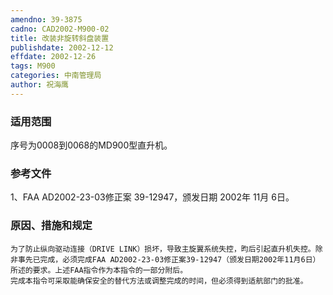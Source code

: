 ```yaml
---
amendno: 39-3875  
cadno: CAD2002-M900-02  
title: 改装非旋转斜盘装置  
publishdate: 2002-12-12  
effdate: 2002-12-26  
tags: M900  
categories: 中南管理局  
author: 祝海鹰  
---
```

  
### 适用范围  
序号为0008到0068的MD900型直升机。  
  
<!--more-->  
### 参考文件  
1、FAA AD2002-23-03修正案 39-12947，颁发日期 2002年 11月 6日。  
  
### 原因、措施和规定  
    为了防止纵向驱动连接（DRIVE LINK）损坏，导致主旋翼系统失控，昀后引起直升机失控。除非事先已完成，必须完成FAA AD2002-23-03修正案39-12947（颁发日期2002年11月6日）所述的要求。上述FAA指令作为本指令的一部分附后。  
    完成本指令可采取能确保安全的替代方法或调整完成的时间，但必须得到适航部门的批准。  
